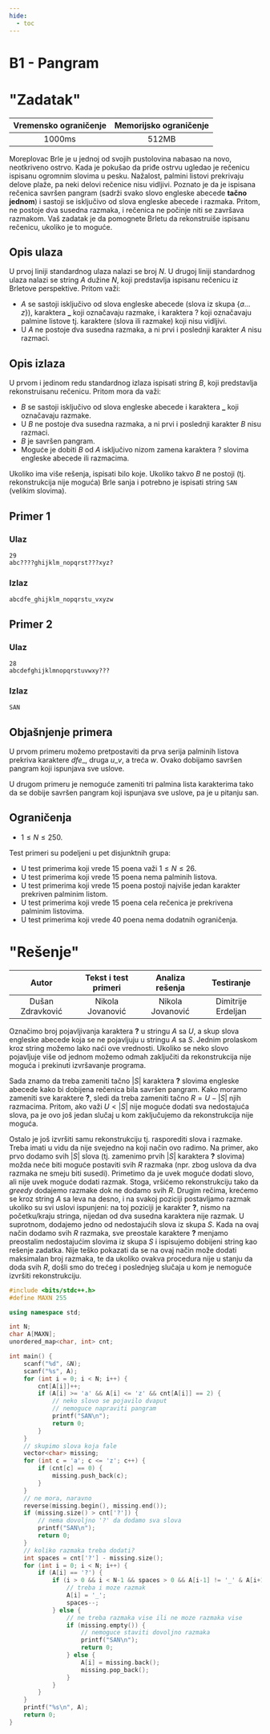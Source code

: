 ```yaml
---
hide:
  - toc
---
```


# B1 - Pangram

#  "Zadatak"

| Vremensko ograničenje | Memorijsko ograničenje |
|:-:|:-:|
| 1000ms | 512MB |

Moreplovac Brle je u jednoj od svojih pustolovina nabasao na novo, neotkriveno ostrvo. Kada je pokušao da priđe ostrvu ugledao je rečenicu ispisanu ogromnim slovima u pesku. Nažalost, palmini listovi prekrivaju delove plaže, pa neki delovi rečenice nisu vidljivi. Poznato je da je ispisana rečenica savršen pangram (sadrži svako slovo engleske abecede **tačno jednom**) i sastoji se isključivo od slova engleske abecede i razmaka. Pritom, ne postoje dva susedna razmaka, i rečenica ne počinje niti se završava razmakom. Vaš zadatak je da pomognete Brletu da rekonstruiše ispisanu rečenicu, ukoliko je to moguće. 

## Opis ulaza
U prvoj liniji standardnog ulaza nalazi se broj $N$. U drugoj liniji standardnog ulaza nalazi se string $A$ dužine $N$, koji predstavlja ispisanu rečenicu iz Brletove perspektive. Pritom važi: 

 - $A$ se sastoji isključivo od slova engleske abecede (slova iz skupa $\{a \dots z\}$), karaktera **_** koji označavaju razmake, i karaktera $?$ koji označavaju palmine listove tj. karaktere (slova ili razmake) koji nisu vidljivi.
 - U $A$ ne postoje dva susedna razmaka, a ni prvi i poslednji karakter $A$ nisu razmaci.

## Opis izlaza
U prvom i jedinom redu standardnog izlaza ispisati string $B$, koji predstavlja rekonstruisanu rečenicu. Pritom mora da važi: 

 - $B$ se sastoji isključivo od slova engleske abecede i karaktera **_** koji označavaju razmake.
 - U $B$ ne postoje dva susedna razmaka, a ni prvi i poslednji karakter $B$ nisu razmaci.
 - $B$ je savršen pangram.
 - Moguće je dobiti $B$ od $A$ isključivo nizom zamena karaktera $?$ slovima engleske abecede ili razmacima.

Ukoliko ima više rešenja, ispisati bilo koje. Ukoliko takvo $B$ ne postoji (tj. rekonstrukcija nije moguća) Brle sanja i potrebno je ispisati string `SAN` (velikim slovima).

## Primer 1
### Ulaz
```
29
abc????ghijklm_nopqrst???xyz?
```

### Izlaz
```
abcdfe_ghijklm_nopqrstu_vxyzw
```

## Primer 2
### Ulaz
```
28
abcdefghijklmnopqrstuvwxy???
```

### Izlaz
```
SAN
```

## Objašnjenje primera
U prvom primeru možemo pretpostaviti da prva serija palminih listova prekriva karaktere $dfe\_$, druga $u\_v$, a treća $w$. Ovako dobijamo savršen pangram koji ispunjava sve uslove.

U drugom primeru je nemoguće zameniti tri palmina lista karakterima tako da se dobije savršen pangram koji ispunjava sve uslove, pa je u pitanju san.

## Ograničenja

* $1 \leq N \leq 250$.

Test primeri su podeljeni u pet disjunktnih grupa:

* U test primerima koji vrede 15 poena važi $1 \leq N \leq 26$.
* U test primerima koji vrede 15 poena nema palminih listova.
* U test primerima koji vrede 15 poena postoji najviše jedan karakter prekriven palminim listom.
* U test primerima koji vrede 15 poena cela rečenica je prekrivena palminim listovima.
* U test primerima koji vrede 40 poena nema dodatnih ograničenja.

#  "Rešenje"

| Autor | Tekst i test primeri | Analiza rеšenja | Testiranje |
|:-:|:-:|:-:|:-:|
| Dušan Zdravković | Nikola Jovanović | Nikola Jovanović | Dimitrije Erdeljan |

Označimo broj pojavljivanja karaktera **?** u stringu $A$ sa $U$, a skup slova engleske abecede koja se ne pojavljuju u stringu $A$ sa $S$. Jednim prolaskom kroz string možemo lako naći ove vrednosti. Ukoliko se neko slovo pojavljuje više od jednom možemo odmah zaključiti da rekonstrukcija nije moguća i prekinuti izvršavanje programa.

Sada znamo da treba zameniti tačno $|S|$ karaktera **?** slovima engleske abecede kako bi dobijena rečenica bila savršen pangram. Kako moramo zameniti sve karaktere **?**, sledi da treba zameniti tačno $R=U-|S|$  njih razmacima. Pritom, ako važi  $U < |S|$ nije moguće dodati sva nedostajuća slova, pa je ovo još jedan slučaj u kom zaključujemo da rekonstrukcija nije moguća.

Ostalo je još izvršiti samu rekonstrukciju tj. rasporediti slova i razmake. Treba imati u vidu da nije svejedno na koji način ovo radimo. Na primer, ako prvo dodamo svih $|S|$ slova  (tj. zamenimo prvih $|S|$  karaktera **?** slovima) možda neće biti moguće postaviti svih $R$ razmaka (npr. zbog uslova da dva razmaka ne smeju biti susedi). Primetimo da je uvek moguće dodati slovo, ali nije uvek moguće dodati razmak. Stoga, vršićemo rekonstrukciju tako da *greedy* dodajemo razmake dok ne dodamo svih $R$. Drugim rečima, krećemo se kroz string $A$ sa leva na desno, i na svakoj poziciji postavljamo razmak ukoliko su svi uslovi ispunjeni: na toj poziciji je karakter **?**, nismo na početku/kraju stringa, nijedan od dva susedna karaktera nije razmak. U suprotnom, dodajemo jedno od nedostajućih slova iz skupa $S$. Kada na ovaj način dodamo svih $R$ razmaka, sve preostale karaktere **?** menjamo preostalim nedostajućim slovima iz skupa $S$ i ispisujemo dobijeni string kao rešenje zadatka. Nije teško pokazati da se na ovaj način može dodati maksimalan broj razmaka, te da ukoliko ovakva procedura nije u stanju da doda svih $R$, došli smo do trećeg i poslednjeg slučaja u kom je nemoguće izvršiti rekonstrukciju. 

``` cpp title="01_pangram.cpp" linenums="1"
#include <bits/stdc++.h>
#define MAXN 255

using namespace std;

int N;
char A[MAXN];
unordered_map<char, int> cnt;

int main() {
	scanf("%d", &N);
	scanf("%s", A);
	for (int i = 0; i < N; i++) {
		cnt[A[i]]++;
		if (A[i] >= 'a' && A[i] <= 'z' && cnt[A[i]] == 2) {
			// neko slovo se pojavilo dvaput
			// nemoguce napraviti pangram
			printf("SAN\n");
			return 0;
		}
	}
	// skupimo slova koja fale
	vector<char> missing;
	for (int c = 'a'; c <= 'z'; c++) {
		if (cnt[c] == 0) {
			missing.push_back(c);
		}
	}
	// ne mora, naravno
	reverse(missing.begin(), missing.end()); 
	if (missing.size() > cnt['?']) {
		// nema dovoljno '?' da dodamo sva slova
		printf("SAN\n");
		return 0;
	}
	// koliko razmaka treba dodati?
	int spaces = cnt['?'] - missing.size();
	for (int i = 0; i < N; i++) {
		if (A[i] == '?') {
			if (i > 0 && i < N-1 && spaces > 0 && A[i-1] != '_' & A[i+1] != '_') {
				// treba i moze razmak
				A[i] = '_';
				spaces--;
			} else {
				// ne treba razmaka vise ili ne moze razmaka vise
				if (missing.empty()) {
					// nemoguce staviti dovoljno razmaka
					printf("SAN\n");
					return 0;
				} else {
					A[i] = missing.back();
					missing.pop_back();
				}
			}
		}
	}
	printf("%s\n", A);
	return 0;
}

```
